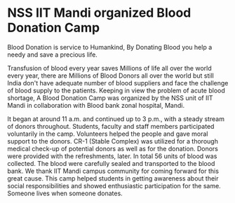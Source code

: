 NSS IIT Mandi organized Blood Donation Camp
==========================================

Blood Donation is service to Humankind, By Donating Blood you help a needy
and save a precious life.

Transfusion of blood every year saves Millions of life all over the world
every year, there are Millions of Blood Donors all over the world but still
India don't have adequate number of blood suppliers and face the challenge
of blood supply to the patients. Keeping in view the problem of acute blood
shortage, A Blood Donation Camp was organized by the NSS unit of IIT Mandi
in collaboration with Blood bank zonal hospital, Mandi.

It began at around 11 a.m. and continued up to 3 p.m., with a steady stream
of donors throughout. Students, faculty and staff members participated
voluntarily in the camp. Volunteers helped the people and gave moral support
to the donors. CR-1 (Stable Complex) was utilized for a thorough medical
check-up of potential donors as well as for the donation. Donors were
provided with the refreshments, later. In total 56 units of blood was
collected. The blood were carefully sealed and transported to the blood
bank. We thank IIT Mandi campus community for coming forward for this great
cause. This camp helped students in getting awareness about their social
responsibilities and showed enthusiastic participation for the same. Someone
lives when someone donates.